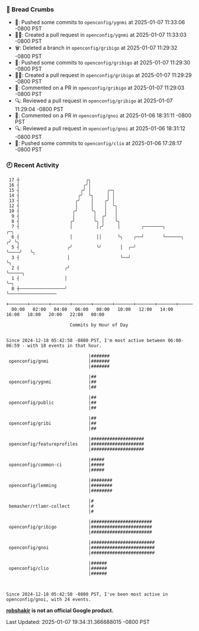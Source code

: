 ### 🍞 Bread Crumbs

 * 🚢: Pushed some commits to `openconfig/ygnmi` at 2025-01-07 11:33:06 -0800 PST
 * ✍🏼: Created a pull request in `openconfig/ygnmi` at 2025-01-07 11:33:03 -0800 PST
 * 🗑: Deleted a branch in `openconfig/gribigo` at 2025-01-07 11:29:32 -0800 PST
 * 🚢: Pushed some commits to `openconfig/gribigo` at 2025-01-07 11:29:30 -0800 PST
 * ✍🏼: Created a pull request in `openconfig/gribigo` at 2025-01-07 11:29:29 -0800 PST
 * 💬: Commented on a PR in  `openconfig/gribigo` at 2025-01-07 11:29:03 -0800 PST
 * 🔍: Reviewed a pull request in  `openconfig/gribigo` at 2025-01-07 11:29:04 -0800 PST
 * 💬: Commented on a PR in  `openconfig/gnoi` at 2025-01-06 18:31:11 -0800 PST
 * 🔍: Reviewed a pull request in  `openconfig/gnoi` at 2025-01-06 18:31:12 -0800 PST
 * 🚢: Pushed some commits to `openconfig/clio` at 2025-01-06 17:28:17 -0800 PST

### 🕘 Recent Activity
```
 17 ┼                         ╭╮
 16 ┤                        ╭╯│
 15 ┤                       ╭╯ │      ╭─╮
 14 ┤                      ╭╯  ╰╮     │ │
 13 ┤                     ╭╯    │    ╭╯ │
 12 ┤                     │     │    │  ╰╮
 10 ┤                    ╭╯     ╰╮   │   │
  9 ┤                    │       │  ╭╯   │
  8 ┤                   ╭╯       ╰╮ │    ╰╮
  7 ┤                   │         │╭╯     │        ╭───────╮            ╭─╮
  6 ┤                   │         ││      ╰╮    ╭──╯       ╰──────╮    ╭╯ ╰╮
  5 ┤                  ╭╯         ╰╯       │  ╭─╯                 ╰────╯   ╰╮
  3 ┤                  │                   ╰──╯                             ╰╮
  2 ┤                 ╭╯                                                     ╰─────╮
  1 ┤                 │                                                            ╰─╮
  0 ┼─────────────────╯                                                              ╰──────────────────
    +───────+───────+───────+───────+───────+───────+───────+───────+───────+───────+───────+───────+────
  00:00   02:00   04:00   06:00   08:00   10:00   12:00   14:00   16:00   18:00   20:00   22:00   00:00   

						Commits by Hour of Day


Since 2024-12-18 05:42:50 -0800 PST, I'm most active between 06:00-06:59 - with 18 events in that hour.

```



```
                               |#######
 openconfig/gnmi               |#######
                               |#######

                               |##
 openconfig/ygnmi              |##
                               |##

                               |##
 openconfig/public             |##
                               |##

                               |##
 openconfig/gribi              |##
                               |##

                               |####################
 openconfig/featureprofiles    |####################
                               |####################

                               |#####
 openconfig/common-ci          |#####
                               |#####

                               |########
 openconfig/lemming            |########
                               |########

                               |#
 bemasher/rtlamr-collect       |#
                               |#

                               |#######################
 openconfig/gribigo            |#######################
                               |#######################

                               |########################
 openconfig/gnoi               |########################
                               |########################

                               |######
 openconfig/clio               |######
                               |######



Since 2024-12-18 05:42:50 -0800 PST, I've been most active in openconfig/gnoi, with 24 events.

```
**[robshakir](mailto:robjs@google.com) is not an official Google product.**  


Last Updated: 2025-01-07 19:34:31.366688015 -0800 PST
